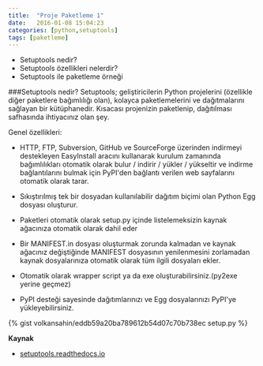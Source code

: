 ```yaml
---
title:  "Proje Paketleme 1"
date:   2016-01-08 15:04:23
categories: [python,setuptools]
tags: [paketleme]
---
```

* Setuptools nedir?
* Setuptools özellikleri nelerdir?
* Setuptools ile paketleme örneği

###Setuptools nedir?
Setuptools; geliştiricilerin Python projelerini (özellikle diğer paketlere bağımlılığı olan),  kolayca paketlemelerini ve dağıtmalarını sağlayan bir kütüphanedir. Kısacası projenizin paketlenip, dağıtılması safhasında ihtiyacınız olan şey.

Genel özellikleri:

* HTTP, FTP, Subversion, GitHub ve SourceForge üzerinden indirmeyi destekleyen EasyInstall aracını kullanarak kurulum zamanında bağımlılıkları otomatik olarak bulur / indirir / yükler / yükseltir ve indirme bağlantılarını bulmak için PyPI'den bağlantı verilen web sayfalarını otomatik olarak tarar.

*  Sıkıştırılmış tek bir dosyadan kullanılabilir dağıtım biçimi olan Python Egg dosyası oluşturur.

* Paketleri otomatik olarak setup.py içinde listelemeksizin kaynak ağacınıza otomatik olarak dahil eder

* Bir MANIFEST.in dosyası oluşturmak zorunda kalmadan ve kaynak ağacınız değiştiğinde MANIFEST dosyasının yenilenmesini zorlamadan kaynak dosyalarınıza otomatik olarak tüm ilgili dosyaları ekler.

* Otomatik olarak wrapper script ya da exe oluşturabilirsiniz.(py2exe yerine geçmez)

* PyPI desteği sayesinde dağıtımlarınızı ve Egg dosyalarınızı PyPI'ye yükleyebilirsiniz.

{% gist volkansahin/eddb59a20ba789612b54d07c70b738ec setup.py %}

**Kaynak**
* [setuptools.readthedocs.io](http://setuptools.readthedocs.io/en/latest/setuptools.html)

